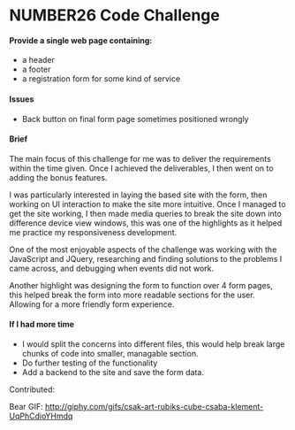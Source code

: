 # NUMBER26 Code Challenge

#### Provide a single web page containing:

- a header
- a footer
- a registration form for some kind of service


#### Issues

- Back button on final form page sometimes positioned wrongly


#### Brief

The main focus of this challenge for me was to deliver the requirements within the time given. Once I achieved the deliverables, I then went on to adding the bonus features.

I was particularly interested in laying the based site with the form, then working on UI interaction to make the site more intuitive. Once I managed to get the site working, I then made media queries to break the site down into difference device view windows, this was one of the highlights as it helped me practice my responsiveness development.

One of the most enjoyable aspects of the challenge was working with the JavaScript and JQuery, researching and finding solutions to the problems I came across, and debugging when events did not work.

Another highlight was designing the form to function over 4 form pages, this helped break the form into more readable sections for the user. Allowing for a more friendly form experience.



#### If I had more time

- I would split the concerns into different files, this would help break large chunks of code into smaller, managable section.
- Do further testing of the functionality
- Add a backend to the site and save the form data.


Contributed:

Bear GIF: http://giphy.com/gifs/csak-art-rubiks-cube-csaba-klement-UqPhCdioYHmdq
